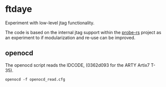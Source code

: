 # ftdaye

Experiment with low-level jtag functionality.

The code is based on the internal jtag support within the [probe-rs](https://github.com/probe-rs/probe-rs) project as an experiment to if modularization and re-use can be improved.

## openocd

The openocd script reads the IDCODE, (0362d093 for the ARTY Artix7 T-35).

```shell
openocd -f openocd_read.cfg
```

